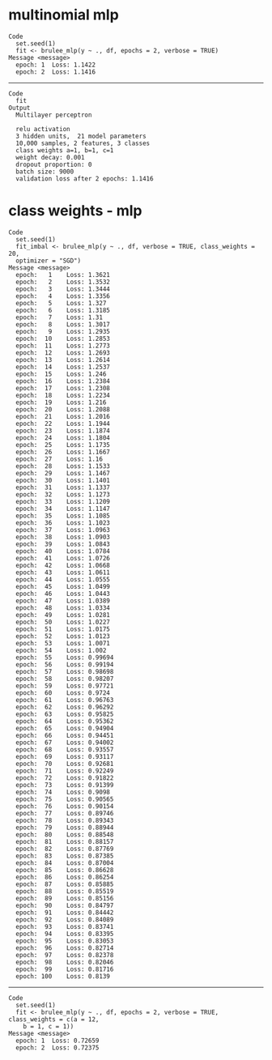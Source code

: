 # multinomial mlp

    Code
      set.seed(1)
      fit <- brulee_mlp(y ~ ., df, epochs = 2, verbose = TRUE)
    Message <message>
      epoch: 1 	Loss: 1.1422 
      epoch: 2 	Loss: 1.1416 

---

    Code
      fit
    Output
      Multilayer perceptron
      
      relu activation
      3 hidden units,  21 model parameters
      10,000 samples, 2 features, 3 classes 
      class weights a=1, b=1, c=1 
      weight decay: 0.001 
      dropout proportion: 0 
      batch size: 9000 
      validation loss after 2 epochs: 1.1416 

# class weights - mlp

    Code
      set.seed(1)
      fit_imbal <- brulee_mlp(y ~ ., df, verbose = TRUE, class_weights = 20,
      optimizer = "SGD")
    Message <message>
      epoch:   1 	Loss: 1.3621 
      epoch:   2 	Loss: 1.3532 
      epoch:   3 	Loss: 1.3444 
      epoch:   4 	Loss: 1.3356 
      epoch:   5 	Loss: 1.327 
      epoch:   6 	Loss: 1.3185 
      epoch:   7 	Loss: 1.31 
      epoch:   8 	Loss: 1.3017 
      epoch:   9 	Loss: 1.2935 
      epoch:  10 	Loss: 1.2853 
      epoch:  11 	Loss: 1.2773 
      epoch:  12 	Loss: 1.2693 
      epoch:  13 	Loss: 1.2614 
      epoch:  14 	Loss: 1.2537 
      epoch:  15 	Loss: 1.246 
      epoch:  16 	Loss: 1.2384 
      epoch:  17 	Loss: 1.2308 
      epoch:  18 	Loss: 1.2234 
      epoch:  19 	Loss: 1.216 
      epoch:  20 	Loss: 1.2088 
      epoch:  21 	Loss: 1.2016 
      epoch:  22 	Loss: 1.1944 
      epoch:  23 	Loss: 1.1874 
      epoch:  24 	Loss: 1.1804 
      epoch:  25 	Loss: 1.1735 
      epoch:  26 	Loss: 1.1667 
      epoch:  27 	Loss: 1.16 
      epoch:  28 	Loss: 1.1533 
      epoch:  29 	Loss: 1.1467 
      epoch:  30 	Loss: 1.1401 
      epoch:  31 	Loss: 1.1337 
      epoch:  32 	Loss: 1.1273 
      epoch:  33 	Loss: 1.1209 
      epoch:  34 	Loss: 1.1147 
      epoch:  35 	Loss: 1.1085 
      epoch:  36 	Loss: 1.1023 
      epoch:  37 	Loss: 1.0963 
      epoch:  38 	Loss: 1.0903 
      epoch:  39 	Loss: 1.0843 
      epoch:  40 	Loss: 1.0784 
      epoch:  41 	Loss: 1.0726 
      epoch:  42 	Loss: 1.0668 
      epoch:  43 	Loss: 1.0611 
      epoch:  44 	Loss: 1.0555 
      epoch:  45 	Loss: 1.0499 
      epoch:  46 	Loss: 1.0443 
      epoch:  47 	Loss: 1.0389 
      epoch:  48 	Loss: 1.0334 
      epoch:  49 	Loss: 1.0281 
      epoch:  50 	Loss: 1.0227 
      epoch:  51 	Loss: 1.0175 
      epoch:  52 	Loss: 1.0123 
      epoch:  53 	Loss: 1.0071 
      epoch:  54 	Loss: 1.002 
      epoch:  55 	Loss: 0.99694 
      epoch:  56 	Loss: 0.99194 
      epoch:  57 	Loss: 0.98698 
      epoch:  58 	Loss: 0.98207 
      epoch:  59 	Loss: 0.97721 
      epoch:  60 	Loss: 0.9724 
      epoch:  61 	Loss: 0.96763 
      epoch:  62 	Loss: 0.96292 
      epoch:  63 	Loss: 0.95825 
      epoch:  64 	Loss: 0.95362 
      epoch:  65 	Loss: 0.94904 
      epoch:  66 	Loss: 0.94451 
      epoch:  67 	Loss: 0.94002 
      epoch:  68 	Loss: 0.93557 
      epoch:  69 	Loss: 0.93117 
      epoch:  70 	Loss: 0.92681 
      epoch:  71 	Loss: 0.92249 
      epoch:  72 	Loss: 0.91822 
      epoch:  73 	Loss: 0.91399 
      epoch:  74 	Loss: 0.9098 
      epoch:  75 	Loss: 0.90565 
      epoch:  76 	Loss: 0.90154 
      epoch:  77 	Loss: 0.89746 
      epoch:  78 	Loss: 0.89343 
      epoch:  79 	Loss: 0.88944 
      epoch:  80 	Loss: 0.88548 
      epoch:  81 	Loss: 0.88157 
      epoch:  82 	Loss: 0.87769 
      epoch:  83 	Loss: 0.87385 
      epoch:  84 	Loss: 0.87004 
      epoch:  85 	Loss: 0.86628 
      epoch:  86 	Loss: 0.86254 
      epoch:  87 	Loss: 0.85885 
      epoch:  88 	Loss: 0.85519 
      epoch:  89 	Loss: 0.85156 
      epoch:  90 	Loss: 0.84797 
      epoch:  91 	Loss: 0.84442 
      epoch:  92 	Loss: 0.84089 
      epoch:  93 	Loss: 0.83741 
      epoch:  94 	Loss: 0.83395 
      epoch:  95 	Loss: 0.83053 
      epoch:  96 	Loss: 0.82714 
      epoch:  97 	Loss: 0.82378 
      epoch:  98 	Loss: 0.82046 
      epoch:  99 	Loss: 0.81716 
      epoch: 100 	Loss: 0.8139 

---

    Code
      set.seed(1)
      fit <- brulee_mlp(y ~ ., df, epochs = 2, verbose = TRUE, class_weights = c(a = 12,
        b = 1, c = 1))
    Message <message>
      epoch: 1 	Loss: 0.72659 
      epoch: 2 	Loss: 0.72375 

